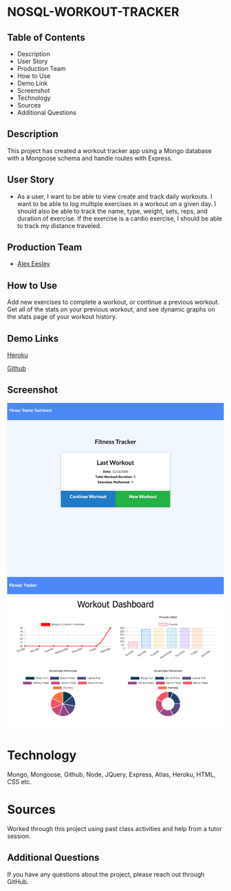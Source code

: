 # NOSQL-WORKOUT-TRACKER

## Table of Contents
* Description
* User Story
* Production Team
* How to Use
* Demo Link
* Screenshot
* Technology
* Sources
* Additional Questions   

## Description 
This project has created a workout tracker app using a Mongo database with a Mongoose schema and handle routes with Express.

## User Story

* As a user, I want to be able to view create and track daily workouts. I want to be able to log multiple exercises in a workout on a given day. I should also be able to track the name, type, weight, sets, reps, and duration of exercise. If the exercise is a cardio exercise, I should be able to track my distance traveled.

## Production Team
* [Alex Eesley ](https://github.com/aeesley)

## How to Use
Add new exercises to complete a workout, or continue a previous workout. Get all of the stats on your previous workout, and see dynamic graphs on the stats page of your workout history.

## Demo Links 
[Heroku](https://workout-tracker-23456464.herokuapp.com/)

[Github](https://github.com/aeesley/nosql-workout-tracker)

## Screenshot
![Homepage](./fitness-tracker-homepage.png)
![Stats](./nosql-workout-tracker-stats.png)

# Technology
Mongo, Mongoose, Github, Node, JQuery, Express, Atlas, Heroku, HTML, CSS etc.

# Sources
Worked through this project using past class activities and help from a tutor session.

## Additional Questions
If you have any questions about the project, please reach out through GitHub.
